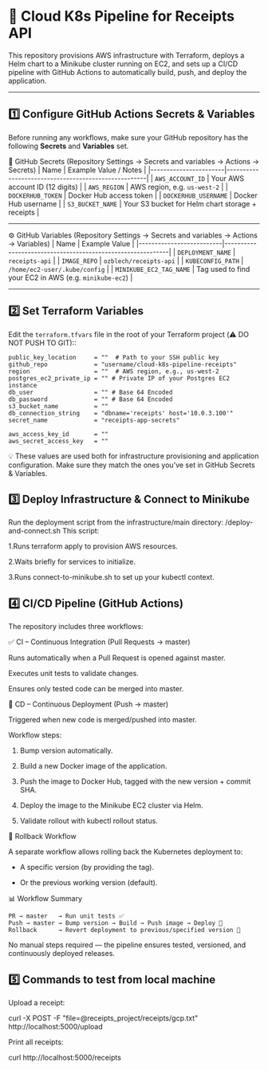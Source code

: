 # 🚀 Cloud K8s Pipeline for Receipts API

This repository provisions AWS infrastructure with Terraform, deploys a Helm chart to a Minikube cluster running on EC2, and sets up a CI/CD pipeline with GitHub Actions to automatically build, push, and deploy the application.

---

## 1️⃣ Configure GitHub Actions Secrets & Variables

Before running any workflows, make sure your GitHub repository has the following **Secrets** and **Variables** set.

🔑 GitHub Secrets
(Repository Settings → Secrets and variables → Actions → Secrets)
| Name                  | Example Value / Notes                               |
|-----------------------|-----------------------------------------------------|
| `AWS_ACCOUNT_ID`      | Your AWS account ID (12 digits)                     |
| `AWS_REGION`          | AWS region, e.g. `us-west-2`                        |
| `DOCKERHUB_TOKEN`     | Docker Hub access token                             |
| `DOCKERHUB_USERNAME`  | Docker Hub username                                 |
| `S3_BUCKET_NAME`      | Your S3 bucket for Helm chart storage + receipts    |

---

⚙️ GitHub Variables
(Repository Settings → Secrets and variables → Actions → Variables)
| Name                     | Example Value                                              |
|--------------------------|------------------------------------------------------------|
| `DEPLOYMENT_NAME`        | `receipts-api`                                             |
| `IMAGE_REPO`             | `ozblech/receipts-api`                                     |
| `KUBECONFIG_PATH`        | `/home/ec2-user/.kube/config`                              |
| `MINIKUBE_EC2_TAG_NAME`  | Tag used to find your EC2 in AWS (e.g. `minikube-ec2`)     |

---

## 2️⃣ Set Terraform Variables

Edit the `terraform.tfvars` file in the root of your Terraform project (⚠️ DO NOT PUSH TO GIT)::

```hcl
public_key_location     = ""  # Path to your SSH public key
github_repo             = "username/cloud-k8s-pipeline-receipts"
region                  = ""  # AWS region, e.g., us-west-2
postgres_ec2_private_ip = "" # Private IP of your Postgres EC2 instance
db_user                 = "" # Base 64 Encoded
db_password             = "" # Base 64 Encoded
s3_bucket_name          = ""
db_connection_string    = "dbname='receipts' host='10.0.3.100'"
secret_name             = "receipts-app-secrets"

aws_access_key_id       = ""
aws_secret_access_key   = ""

```

💡 These values are used both for infrastructure provisioning and application configuration.
Make sure they match the ones you’ve set in GitHub Secrets & Variables.

## 3️⃣ Deploy Infrastructure & Connect to Minikube

Run the deployment script from the infrastructure/main directory:
/deploy-and-connect.sh
This script:

1.Runs terraform apply to provision AWS resources.

2.Waits briefly for services to initialize.

3.Runs connect-to-minikube.sh to set up your kubectl context.


## 4️⃣ CI/CD Pipeline (GitHub Actions)

The repository includes three workflows:

✅ CI – Continuous Integration (Pull Requests → master)

Runs automatically when a Pull Request is opened against master.

Executes unit tests to validate changes.

Ensures only tested code can be merged into master.

🚀 CD – Continuous Deployment (Push → master)

Triggered when new code is merged/pushed into master.

Workflow steps:

1. Bump version automatically.

2. Build a new Docker image of the application.

3. Push the image to Docker Hub, tagged with the new version + commit SHA.

4. Deploy the image to the Minikube EC2 cluster via Helm.

5. Validate rollout with kubectl rollout status.

🔄 Rollback Workflow

A separate workflow allows rolling back the Kubernetes deployment to:

* A specific version (by providing the tag).

* Or the previous working version (default).

📊 Workflow Summary
```pgsql
PR → master   → Run unit tests ✅
Push → master → Bump version → Build → Push image → Deploy 🚀
Rollback      → Revert deployment to previous/specified version 🔄
```

No manual steps required — the pipeline ensures tested, versioned, and continuously deployed releases.

## 5️⃣ Commands to test from local machine

Upload a receipt:

curl -X POST -F "file=@receipts_project/receipts/gcp.txt" http://localhost:5000/upload

Print all receipts:

curl http://localhost:5000/receipts
